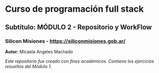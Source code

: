 # Curso de programación full stack
## Subtítulo: MÓDULO 2 - Repositorio y WorkFlow
### Silicon Misiones - <https://siliconmisiones.gob.ar/>
 
**Autor:** Micaela Angeles Machado

*Este repositorio fue creado con fines académicos. Contiene los ejercicios
resueltos del Módulo 1.*
